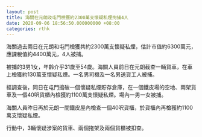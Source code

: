 ```yaml
---
layout: post
title: 海關在元朗及屯門檢獲約2300萬支懷疑私煙拘捕4人
date: 2020-09-06 18:56:50.000000000 +08:00
categories: rthk
---
```


海關過去兩日在元朗和屯門檢獲共約2300萬支懷疑私煙，估計市值約6300萬元，應課稅值約4400萬元，4人被捕。

被捕的3男1女，年齡介乎31歲至54歲。海關人員前日在元朗截查一輛貨車，在車上檢獲約130萬支懷疑私煙。一名男司機及一名男送貨工人被捕。

經調查後，同日在屯門搗破一個懷疑私煙貯存倉庫，在一個鐵皮場的空地、兩架貨車及一個40呎貨櫃內檢獲約1100萬支懷疑私煙。場內一男一女被捕。

海關人員昨日再於元朗一間鐵皮屋內檢查一個40呎貨櫃，於貨櫃內再檢獲約1100萬支懷疑私煙。

行動中，3輛懷疑涉案的貨車、兩個拖架及兩個貨櫃被扣查。
